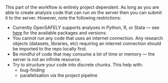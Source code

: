 This part of the workflow is entirely project dependent. As long as you are able to create analysis code that can run on the server then you can submit it to the server. However, note the following restrictions:

* Currently OpenSAFELY supports analyses in Python, R, or Stata &mdash; see [here]() for the available packages and versions.
* You cannot run any code that uses an internet connection. Any research objects (datasets, libraries, etc) requiring an internet connection should be imported to the repo locally first.
* Be mindful of code that may consume a lot of time or memory &mdash; the server is not an infinite resource. 
* Try to structure your code into discrete chunks. This help with:
	* bug-finding
	* parallelisation via the project pipeline
